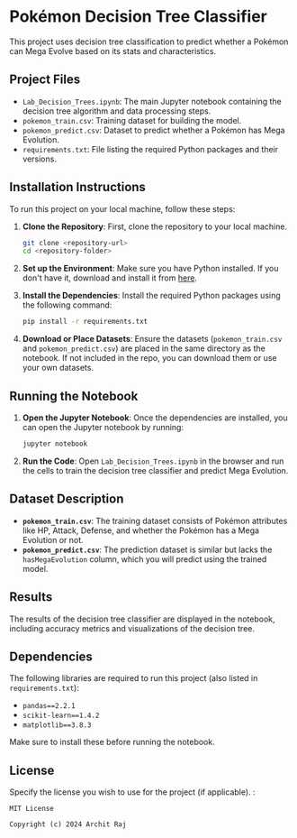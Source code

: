 
# Pokémon Decision Tree Classifier

This project uses decision tree classification to predict whether a Pokémon can Mega Evolve based on its stats and characteristics.

## Project Files
- `Lab_Decision_Trees.ipynb`: The main Jupyter notebook containing the decision tree algorithm and data processing steps.
- `pokemon_train.csv`: Training dataset for building the model.
- `pokemon_predict.csv`: Dataset to predict whether a Pokémon has Mega Evolution.
- `requirements.txt`: File listing the required Python packages and their versions.

## Installation Instructions

To run this project on your local machine, follow these steps:

1. **Clone the Repository**:
   First, clone the repository to your local machine.
   ```bash
   git clone <repository-url>
   cd <repository-folder>
   ```

2. **Set up the Environment**:
   Make sure you have Python installed. If you don't have it, download and install it from [here](https://www.python.org/downloads/).

3. **Install the Dependencies**:
   Install the required Python packages using the following command:
   ```bash
   pip install -r requirements.txt
   ```

4. **Download or Place Datasets**:
   Ensure the datasets (`pokemon_train.csv` and `pokemon_predict.csv`) are placed in the same directory as the notebook. If not included in the repo, you can download them or use your own datasets.

## Running the Notebook

1. **Open the Jupyter Notebook**:
   Once the dependencies are installed, you can open the Jupyter notebook by running:
   ```bash
   jupyter notebook
   ```

2. **Run the Code**:
   Open `Lab_Decision_Trees.ipynb` in the browser and run the cells to train the decision tree classifier and predict Mega Evolution.

## Dataset Description

- **`pokemon_train.csv`**: The training dataset consists of Pokémon attributes like HP, Attack, Defense, and whether the Pokémon has a Mega Evolution or not.
- **`pokemon_predict.csv`**: The prediction dataset is similar but lacks the `hasMegaEvolution` column, which you will predict using the trained model.

## Results

The results of the decision tree classifier are displayed in the notebook, including accuracy metrics and visualizations of the decision tree.

## Dependencies

The following libraries are required to run this project (also listed in `requirements.txt`):
- `pandas==2.2.1`
- `scikit-learn==1.4.2`
- `matplotlib==3.8.3`

Make sure to install these before running the notebook.

## License

Specify the license you wish to use for the project (if applicable). :
```
MIT License

Copyright (c) 2024 Archit Raj
```
